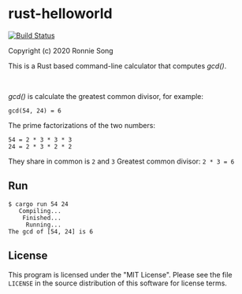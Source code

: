 # rust-helloworld

[![Build Status](https://travis-ci.com/ronniesong0809/rust-helloworld.svg?branch=master)](https://travis-ci.com/ronniesong0809/rust-helloworld)

Copyright (c) 2020 Ronnie Song

This is a Rust based command-line calculator that computes *gcd()*.

<br>

*gcd()* is calculate the greatest common divisor, for example:
```
gcd(54, 24) = 6
```

The prime factorizations of the two numbers:
```
54 = 2 * 3 * 3 * 3
24 = 2 * 3 * 2 * 2
```
They share in common is `2` and `3`
Greatest common divisor: `2 * 3 = 6`

## Run

```
$ cargo run 54 24
   Compiling...
    Finished...
     Running...
The gcd of [54, 24] is 6
```

## License

This program is licensed under the "MIT License".  Please
see the file `LICENSE` in the source distribution of this
software for license terms.

